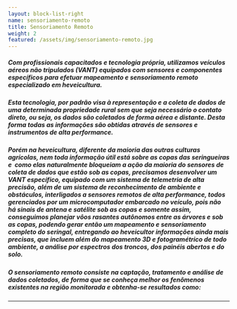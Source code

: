```yaml
---
layout: block-list-right
name: sensoriamento-remoto
title: Sensoriamento Remoto
weight: 2
featured: /assets/img/sensoriamento-remoto.jpg
---
```

##### Com profissionais capacitados e tecnologia própria, utilizamos veículos aéreos não tripulados (VANT) equipados com sensores e componentes específicos para efetuar mapeamento e sensoriamento remoto especializado em heveicultura.

##### Esta tecnologia, por padrão visa à representação e a coleta de dados de uma determinada propriedade rural sem que seja necessário o contato direto, ou seja, os dados são coletados de forma aérea e distante. Desta forma todas as informações são obtidas através de sensores e instrumentos de alta performance.

##### Porém na heveicultura, diferente da maioria das outras culturas agrícolas, nem toda informação útil está sobre as copas das seringueiras e  como elas naturalmente bloqueiam a ação da maioria do sensores de coleta de dados que estão sob as copas, precisamos desenvolver um VANT específico, equipado com um sistema de telemetria de alta precisão, além de um sistema de reconhecimento de ambiente e obstáculos, interligados a sensores remotos de alta performance, todos gerenciados por um microcomputador embarcado no veículo, pois não há sinais de antena e satélite sob as copas e somente assim, conseguimos planejar vôos rasantes autônomos entre as árvores e sob as copas, podendo gerar então um mapeamento e sensoriamento completo do seringal, entregando ao heveicultor informações ainda mais precisas, que incluem além do mapeamento 3D e fotogramétrico de todo ambiente, a análise por espectros dos troncos, dos painéis abertos e do solo. 

##### O sensoriamento remoto consiste na captação, tratamento e análise de dados coletados, de forma que se conheça melhor os fenômenos existentes na região monitorada e obtenha-se resultados como:

***